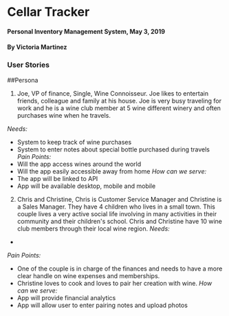 # Cellar Tracker

#### Personal Inventory Management System, May 3, 2019

#### By Victoria Martinez

### User Stories

##Persona

1. Joe, VP of finance, Single, Wine Connoisseur.  Joe likes to entertain friends, colleague and family at his house.  Joe is very busy traveling for work and he is a wine club member at 5 wine different winery and often purchases wine when he travels.

_Needs:_
  *   System to keep track of wine purchases
  *   System to enter notes about special bottle purchased during travels
_Pain Points:_
  * Will the app access wines around the world
  * Will the app easily accessible away from home
_How can we serve:_
  * The app will be linked to API
  * App will be available desktop, mobile and mobile

2. Chris and Christine, Chris is Customer Service Manager and Christine is a Sales Manager. They have 4 children who lives in a small town.  This couple lives a very active social life involving in many activities in their community and their children's school.  Chris and Christine have 10 wine club members through their local wine region.
_Needs:_
  *


_Pain Points:_
  * One of the couple is in charge of the finances and needs to have a more clear handle on wine expenses and memberships.
  * Christine loves to cook and loves to pair her creation with wine.
_How can we serve:_
  * App will provide financial analytics
  * App will allow user to enter pairing notes and upload photos
